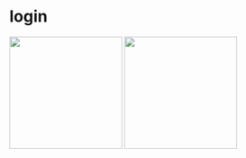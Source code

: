 # login

<img src="https://github.com/changkhobanhoa/login_flutter/assets/106042530/a1d91225-cf1c-4844-a98f-51f9390d3769" width="200">



<img src="https://github.com/changkhobanhoa/login_flutter/assets/106042530/f402f70d-45e2-42c7-a3bc-5dcc44d7ff56" width="200">
